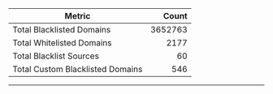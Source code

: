 | Metric | Count |
|--------|------:|
| Total Blacklisted Domains | 3652763 |
| Total Whitelisted Domains | 2177 |
| Total Blacklist Sources | 60 |
| Total Custom Blacklisted Domains | 546 |
---
